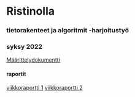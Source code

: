 # Ristinolla
### tietorakenteet ja algoritmit -harjoitustyö
### syksy 2022

[Määrittelydokumentti](https://github.com/PetroLeh/ristinolla/blob/master/dokumentaatio/maarittelydokumentti.md)

#### raportit
[viikkoraportti 1](https://github.com/PetroLeh/ristinolla/blob/master/dokumentaatio/viikkoraportti_1.md)
[viikkoraportti 2](https://github.com/PetroLeh/ristinolla/blob/master/dokumentaatio/viikkoraportti_2.md)

